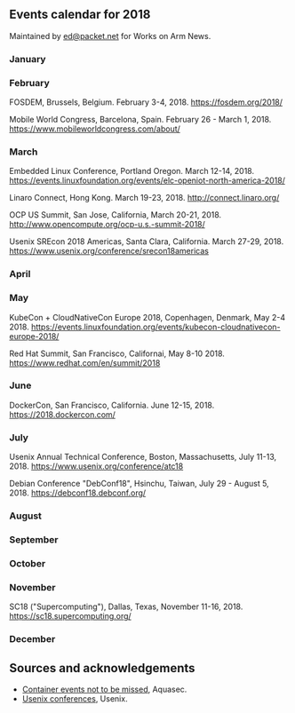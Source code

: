 ## Events calendar for 2018

Maintained by ed@packet.net for Works on Arm News.

### January

### February

FOSDEM, Brussels, Belgium. February 3-4, 2018. https://fosdem.org/2018/

Mobile World Congress, Barcelona, Spain. February 26 - March 1, 2018. https://www.mobileworldcongress.com/about/

### March

Embedded Linux Conference, Portland Oregon. March 12-14, 2018. https://events.linuxfoundation.org/events/elc-openiot-north-america-2018/

Linaro Connect, Hong Kong. March 19-23, 2018. http://connect.linaro.org/

OCP US Summit, San Jose, California, March 20-21, 2018. http://www.opencompute.org/ocp-u.s.-summit-2018/

Usenix SREcon 2018 Americas, Santa Clara, California. March 27-29, 2018. https://www.usenix.org/conference/srecon18americas

### April

### May

KubeCon + CloudNativeCon Europe 2018, Copenhagen, Denmark, May 2-4 2018. https://events.linuxfoundation.org/events/kubecon-cloudnativecon-europe-2018/

Red Hat Summit, San Francisco, Californai, May 8-10 2018. https://www.redhat.com/en/summit/2018

### June

DockerCon, San Francisco, California. June 12-15, 2018. https://2018.dockercon.com/

### July

Usenix Annual Technical Conference, Boston, Massachusetts, July 11-13, 2018. https://www.usenix.org/conference/atc18

Debian Conference "DebConf18", Hsinchu, Taiwan, July 29 - August 5, 2018. https://debconf18.debconf.org/

### August

### September

### October

### November

SC18 ("Supercomputing"), Dallas, Texas, November 11-16, 2018. https://sc18.supercomputing.org/

### December


## Sources and acknowledgements

* [Container events not to be missed](https://blog.aquasec.com/container-events-not-to-be-missed), Aquasec.
* [Usenix conferences](https://www.usenix.org/conferences), Usenix.
